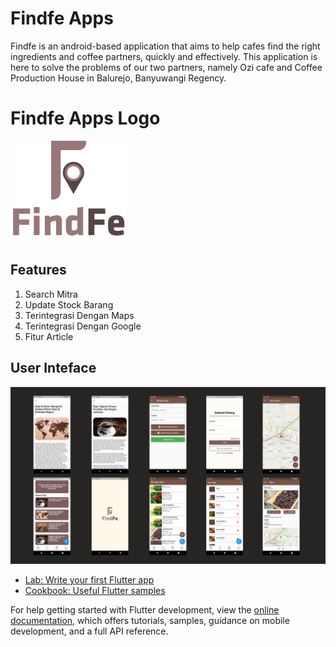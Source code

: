 # Findfe Apps

Findfe is an android-based application that aims to help cafes find the right ingredients and coffee partners, quickly and effectively. This application is here to solve the problems of our two partners, namely Ozi cafe and Coffee Production House in Balurejo, Banyuwangi Regency.

# Findfe Apps Logo
![alt text](https://github.com/muhammadzuama/PBMproject/blob/96ec3e97742e7009ac3d9cc07856c08afcc71d69/images/LOGO.png?raw=true)

## Features
1. Search Mitra
2. Update Stock Barang
3. Terintegrasi Dengan Maps
4. Terintegrasi Dengan Google
5. Fitur Article

## User Inteface
![alt text](https://github.com/muhammadzuama/PBMproject/blob/main/images/ui.png)
- [Lab: Write your first Flutter app](https://docs.flutter.dev/get-started/codelab)
- [Cookbook: Useful Flutter samples](https://docs.flutter.dev/cookbook)

For help getting started with Flutter development, view the
[online documentation](https://docs.flutter.dev/), which offers tutorials,
samples, guidance on mobile development, and a full API reference.
